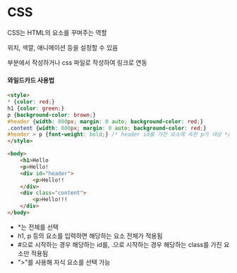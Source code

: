 # CSS
CSS는 HTML의 요소를 꾸며주는 역할

위치, 색깔, 애니메이션 등을 설정할 수 있음

<style></style> 부분에서 작성하거나 css 파일로 작성하여 링크로 연동

#### 와일드카드 사용법
```html
<style>
* {color: red;}
h1 {color: green;}
p {background-color: brown;}
#header {width: 800px; margin: 0 auto; background-color: red;}
.content {width: 800px; margin: 0 auto; background-color: red;}
#header > p {font-weight: bold;} /* header id를 가진 요소에 속한 p가 대상 */
</style>

<body>
    <h1>Hello
    <p>Hello!
    <div id="header">
        <p>Hello!!
    </div>
    <div class="content">
        <p>Hello!!!
    </div>
</body>
```
- *는 전체를 선택
- h1, p 등의 요소를 입력하면 해당하는 요소 전체가 적용됨
- #으로 시작하는 경우 해당하는 id를, .으로 시작하는 경우 해당하는 class를 가진 요소만 적용됨
- ">"를 사용해 자식 요소를 선택 가능

